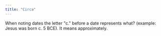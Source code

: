 ```yaml
---
title: "Circa"
---
```

When noting dates the letter &quot;c.&quot; before a date represents what? (example: Jesus was born c. 5 BCE). It means approximately.

